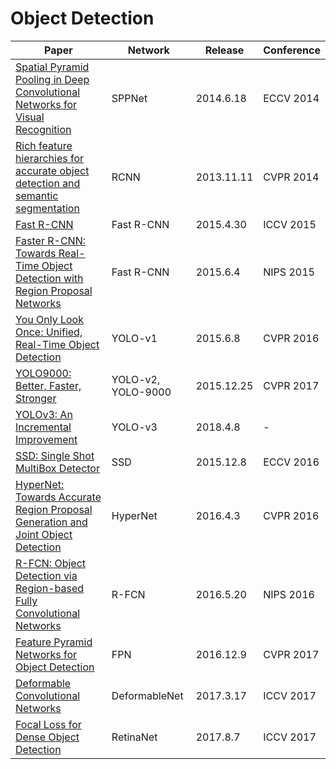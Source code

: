 # Object Detection

| Paper | Network | Release | Conference |
| ------ | ------ | ------ | ------ |
| [Spatial Pyramid Pooling in Deep Convolutional Networks for Visual Recognition](https://arxiv.org/abs/1406.4729) | SPPNet | 2014.6.18 | ECCV 2014 |
| [Rich feature hierarchies for accurate object detection and semantic segmentation](https://arxiv.org/abs/1311.2524) | RCNN | 2013.11.11 | CVPR 2014 |
| [Fast R-CNN](https://arxiv.org/abs/1504.08083) | Fast R-CNN | 2015.4.30 | ICCV 2015 |
| [Faster R-CNN: Towards Real-Time Object Detection with Region Proposal Networks](https://arxiv.org/abs/1506.01497) | Fast R-CNN | 2015.6.4 | NIPS 2015 |
| [You Only Look Once: Unified, Real-Time Object Detection](https://arxiv.org/abs/1506.02640) | YOLO-v1 | 2015.6.8 | CVPR 2016 |
| [YOLO9000: Better, Faster, Stronger](https://arxiv.org/abs/1612.08242) | YOLO-v2, YOLO-9000 | 2015.12.25 | CVPR 2017 |
| [YOLOv3: An Incremental Improvement](https://arxiv.org/abs/1804.02767) | YOLO-v3 | 2018.4.8 | - |
| [SSD: Single Shot MultiBox Detector](https://arxiv.org/abs/1512.02325) | SSD | 2015.12.8 | ECCV 2016 |
| [HyperNet: Towards Accurate Region Proposal Generation and Joint Object Detection](https://arxiv.org/abs/1604.00600) | HyperNet | 2016.4.3 | CVPR 2016 |
| [R-FCN: Object Detection via Region-based Fully Convolutional Networks](https://arxiv.org/abs/1605.06409) | R-FCN | 2016.5.20 | NIPS 2016 |
| [Feature Pyramid Networks for Object Detection](https://arxiv.org/abs/1612.03144) | FPN | 2016.12.9 | CVPR 2017 |
| [Deformable Convolutional Networks](https://arxiv.org/abs/1703.06211) | DeformableNet | 2017.3.17 | ICCV 2017 |
| [Focal Loss for Dense Object Detection](https://arxiv.org/abs/1708.02002) | RetinaNet | 2017.8.7 | ICCV 2017 |
